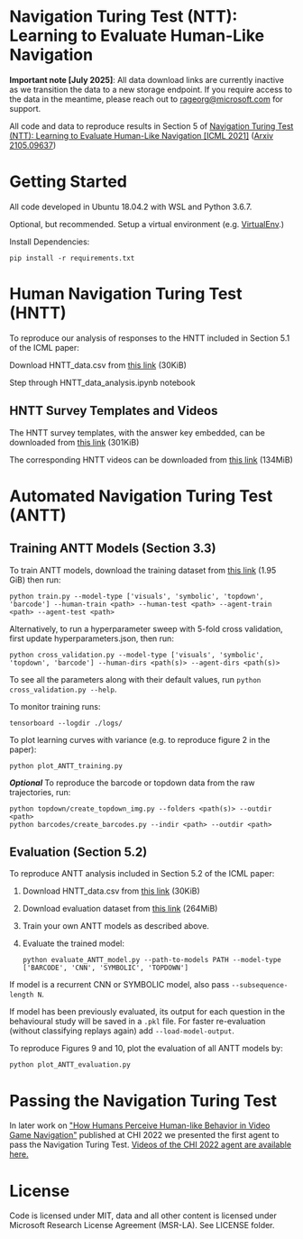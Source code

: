 # Navigation Turing Test (NTT): Learning to Evaluate Human-Like Navigation

**Important note [July 2025]**: All data download links are currently inactive as we transition the data to a new storage endpoint. If you require access to the data in the meantime, please reach out to rageorg@microsoft.com for support.

All code and data to reproduce results in Section 5 of [Navigation Turing Test (NTT): Learning to Evaluate Human-Like Navigation [ICML 2021]](https://proceedings.mlr.press/v139/devlin21a.html) ([Arxiv 2105.09637](https://arxiv.org/abs/2105.09637))

# Getting Started

All code developed in Ubuntu 18.04.2 with WSL and Python 3.6.7.

Optional, but recommended. Setup a virtual environment (e.g. [VirtualEnv](https://virtualenv.pypa.io/).)

Install Dependencies:

    pip install -r requirements.txt

# Human Navigation Turing Test (HNTT)
To reproduce our analysis of responses to the HNTT included in Section 5.1 of the ICML paper:

Download HNTT_data.csv from [this link](https://huggingface.co/datasets/microsoft/ntt-icml2021/blob/main/HNTT_data.csv) (30KiB)

Step through HNTT_data_analysis.ipynb notebook

## HNTT Survey Templates and Videos
The HNTT survey templates, with the answer key embedded, can be downloaded from [this link](https://huggingface.co/datasets/microsoft/ntt-icml2021/blob/main/icml2021-hntt-survey-templates.zip) (301KiB) 

The corresponding HNTT videos can be downloaded from [this link](https://huggingface.co/datasets/microsoft/ntt-icml2021/blob/main/icml2021-hntt-videos.zip) (134MiB)

# Automated Navigation Turing Test (ANTT)
## Training ANTT Models (Section 3.3)
To train ANTT models, download the training dataset from [this link](https://huggingface.co/datasets/microsoft/ntt-icml2021/blob/main/ICML2021-train-data.zip) (1.95 GiB) then run:

    python train.py --model-type ['visuals', 'symbolic', 'topdown', 'barcode'] --human-train <path> --human-test <path> --agent-train <path> --agent-test <path>

Alternatively, to run a hyperparameter sweep with 5-fold cross validation, first update hyperparameters.json, then run:
    
    python cross_validation.py --model-type ['visuals', 'symbolic', 'topdown', 'barcode'] --human-dirs <path(s)> --agent-dirs <path(s)>

To see all the parameters along with their default values, run  `python cross_validation.py --help`.

To monitor training runs:

    tensorboard --logdir ./logs/

To plot learning curves with variance (e.g. to reproduce figure 2 in the paper):

    python plot_ANTT_training.py

***Optional*** To reproduce the barcode or topdown data from the raw trajectories, run:
    
    python topdown/create_topdown_img.py --folders <path(s)> --outdir <path>
    python barcodes/create_barcodes.py --indir <path> --outdir <path>

## Evaluation (Section 5.2)

To reproduce ANTT analysis included in Section 5.2 of the ICML paper:

1. Download HNTT_data.csv from [this link](https://huggingface.co/datasets/microsoft/ntt-icml2021/blob/main/HNTT_data.zip) (30KiB)

2. Download evaluation dataset from [this link](https://huggingface.co/datasets/microsoft/ntt-icml2021/blob/main/ICML2021-eval-data.zip) (264MiB)

3. Train your own ANTT models as described above.

4. Evaluate the trained model:

    ```
    python evaluate_ANTT_model.py --path-to-models PATH --model-type ['BARCODE', 'CNN', 'SYMBOLIC', 'TOPDOWN']
    ```

If model is a recurrent CNN or SYMBOLIC model, also pass `--subsequence-length N`.

If model has been previously evaluated, its output for each question in the behavioural study will be saved in a `.pkl` file. For faster re-evaluation (without classifying replays again) add `--load-model-output`.

To reproduce Figures 9 and 10, plot the evaluation of all ANTT models by:

    python plot_ANTT_evaluation.py
    
# Passing the Navigation Turing Test

In later work on ["How Humans Perceive Human-like Behavior in Video Game Navigation"](https://www.microsoft.com/en-us/research/publication/how-humans-perceive-human-like-behavior-in-video-game-navigation/) published at CHI 2022 we presented the first agent to pass the Navigation Turing Test. [Videos of the CHI 2022 agent are available here.](https://huggingface.co/datasets/microsoft/ntt-icml2021/blob/main/videos-new-agent.zip)

# License
Code is licensed under MIT, data and all other content is licensed under Microsoft Research License Agreement (MSR-LA). See LICENSE folder.

